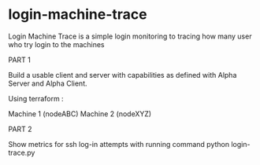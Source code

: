 # login-machine-trace
Login Machine Trace is a simple login monitoring to tracing how many user who try login to the machines

PART 1

Build a usable client and server with capabilities as defined with Alpha Server and Alpha Client.

Using terraform :

Machine 1 (nodeABC)
Machine 2 (nodeXYZ)

PART 2

Show metrics for ssh log-in attempts
with running command python login-trace.py
